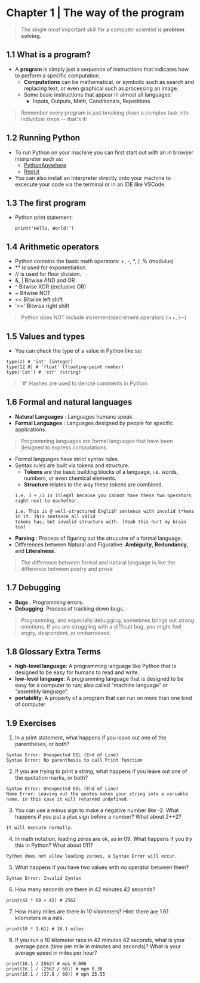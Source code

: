 # **Chapter 1 | The way of the program**

> The single most important skill for a computer scientist is **problem solving**.

## **1.1 What is a program?**
- A **program** is simply just a sequence of instructions that indicates how to perform a specific computation.
  - **Computations** can be mathematical, or symbolic such as search and replacing text, or even graphical such as processing an image.
  - Some basic instructions that appear in almost all languages:
    - Inputs, Outputs, Math, Conditionals, Repetitions.
> Remember every program is just breaking down a complex task into individual steps -- that's it!

## **1.2 Running Python**
- To run Python on your machine you can first start out with an in browser interpreter such as:
  - [PythonAnywhere](https://www.pythonanywhere.com/)
  - [Repl.it](https://repl.it/)
- You can also install an Interpreter directly onto your machine to excecute your code via the terminal or in an IDE like VSCode.

## **1.3 The first program**
- Python print statement:
  ```
  print('Hello, World!')
  ```

## **1.4 Arithmetic operators**
- Python contains the basic math operators: +, -, *, /, % (modulus)
- ** is used for exponentiation.
- // is used for floor division.
- &, | Bitwise AND and OR
- ^ Bitwise XOR (exclusive OR)
- ~ Bitwise NOT
- << Bitwise left shift
- '>>' Bitwise right shift
> Python does NOT include increment/decrement operators (i++, i--)

## **1.5 Values and types**
- You can check the type of a value in Python like so:
```
type(2) # 'int' (integer)
type(12.0) # 'float' (floating-point number)
type('Cat') # 'str' (string)
```
> '#' Hashes are used to denote comments in Python
## **1.6 Formal and natural languages**
- **Natural Languages** : Languages humans speak.
- **Formal Languages** : Languages designed by people for specific applications.
> Programming languages are formal languages that have been designed to
express computations.
  - Formal languages have strict syntax rules.
  - Syntax rules are built via tokens and structure.
    - **Tokens** are the basic building blocks of a language, i.e. words, numbers, or even chemical elements.
    - **Structure** relates to the way these tokens are combined.
    ```
    i.e. 3 + /3 is illegal because you cannot have these two operators right next to eachother.

    i.e. This is @ well-structured Engli$h sentence with invalid t*kens in it. This sentence all valid
    tokens has, but invalid structure with. (Yeah this hurt my brain too)
    ```
  - **Parsing** : Process of figuring out the strucutre of a formal language.
  - Differences between Natural and Figurative: **Ambiguity**, **Redundancy**, and **Literalness**.
  >  The difference between formal and natural language is like the difference
    between poetry and prose
## **1.7 Debugging**
  - **Bugs** : Programming errors.
  - **Debugging**: Process of tracking down bugs.
  > Programming, and especially debugging, sometimes brings out strong emotions. If you
  are struggling with a difficult bug, you might feel angry, despondent, or embarrassed.
## **1.8 Glossary Extra Terms**
- **high-level language**: A programming language like Python that is designed to be easy for
humans to read and write.
- **low-level language**: A programming language that is designed to be easy for a computer
to run; also called “machine language” or “assembly language”.
- **portability**: A property of a program that can run on more than one kind of computer
## **1.9 Exercises**
1. In a print statement, what happens if you leave out one of the parentheses, or both?
```
Syntax Error: Unexpected EOL (End of Line)
Syntax Error: No parenthesis to call Print function
```
2. If you are trying to print a string, what happens if you leave out one of the quotation marks,
or both?
```
Syntax Error: Unexpected EOL (End of Line)
Name Error: Leaving out the quotes makes your string into a variable name, in this case it will returned undefined.
```
3. You can use a minus sign to make a negative number like -2. What happens if you put a plus
sign before a number? What about 2++2?
```
It will execute normally.
```
4. In math notation, leading zeros are ok, as in 09. What happens if you try this in Python?
What about 011?
```
Python does not allow leading zeroes, a Syntax Error will occur.
```
5. What happens if you have two values with no operator between them?
```
Syntax Error: Invalid Syntax
```
6. How many seconds are there in 42 minutes 42 seconds?
```
print(42 * 60 + 42) # 2562
```
7. How many miles are there in 10 kilometers? Hint: there are 1.61 kilometers in a mile.
```
print(10 * 1.61) # 16.1 miles
```
8. If you run a 10 kilometer race in 42 minutes 42 seconds, what is your average pace (time per
mile in minutes and seconds)? What is your average speed in miles per hour?
```
print(16.1 / 2562) # mps 0.006
print(16.1 / (2562 / 60)) # mpm 0.38
print(16.1 / (37.8 / 60)) # mph 25.55
```
